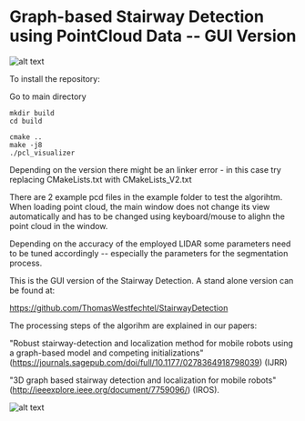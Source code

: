 # Graph-based Stairway Detection using PointCloud Data -- GUI Version

![alt text](https://github.com/ThomasWestfechtel/StairwayDetectionGUI/blob/master/pics/StairDetectionGUI.png "Staiway Detection and its GUI example")

To install the repository:

Go to main directory

```
mkdir build
cd build

cmake ..
make -j8
./pcl_visualizer
```

Depending on the version there might be an linker error - in this case try replacing CMakeLists.txt with CMakeLists_V2.txt

There are 2 example pcd files in the example folder to test the algorihtm. When loading point cloud, the main window does not change its view automatically and has to be changed using keyboard/mouse to alighn the point cloud in the window.

Depending on the accuracy of the employed LIDAR some parameters need to be tuned accordingly -- especially the parameters for the segmentation process.

This is the GUI version of the Stairway Detection. A stand alone version can be found at:

https://github.com/ThomasWestfechtel/StairwayDetection

The processing steps of the algorihm are explained in our papers:

"Robust stairway-detection and localization method for mobile robots using a graph-based model and competing initializations" (https://journals.sagepub.com/doi/full/10.1177/0278364918798039) (IJRR)

"3D graph based stairway detection and localization for mobile robots" (http://ieeexplore.ieee.org/document/7759096/) (IROS).

![alt text](https://github.com/ThomasWestfechtel/StairwayDetection/blob/master/pics/stairGraph.png "Graph-based Detection")
